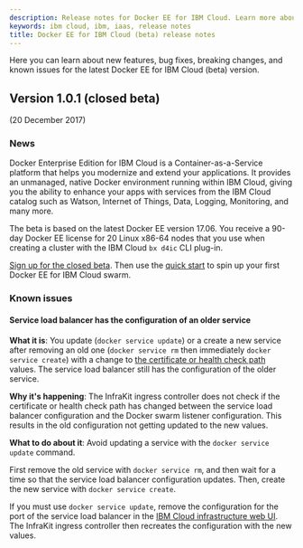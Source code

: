 ```yaml
---
description: Release notes for Docker EE for IBM Cloud. Learn more about the changes introduced in the latest versions.
keywords: ibm cloud, ibm, iaas, release notes
title: Docker EE for IBM Cloud (beta) release notes
---
```


Here you can learn about new features, bug fixes, breaking changes, and known issues for the latest Docker EE for IBM Cloud (beta) version.

## Version 1.0.1 (closed beta)

(20 December 2017)

### News
Docker Enterprise Edition for IBM Cloud is a Container-as-a-Service platform that helps you modernize and extend your applications. It provides an unmanaged, native Docker environment running within IBM Cloud, giving you the ability to enhance your apps with services from the IBM Cloud catalog such as Watson, Internet of Things, Data, Logging, Monitoring, and many more.

The beta is based on the latest Docker EE version 17.06. You receive a 90-day Docker EE license for 20 Linux x86-64 nodes that you use when creating a cluster with the IBM Cloud `bx d4ic` CLI plug-in.

[Sign up for the closed beta](mailto:sealbou@us.ibm.com). Then use the [quick start](quickstart.md) to spin up your first Docker EE for IBM Cloud swarm.

### Known issues

#### Service load balancer has the configuration of an older service

**What it is**: You update (`docker service update`) or a create a new service after removing an old one (`docker service rm` then immediately `docker service create`) with a change to [the certificate or health check path](load-balancer.md#labels-for-ssl-termination-and-health-check-paths) values. The service load balancer still has the configuration of the older service.

**Why it's happening**: The InfraKit ingress controller does not check if the certificate or health check path has changed between the service load balancer configuration and the Docker swarm listener configuration. This results in the old configuration not getting updated to the new values.

**What to do about it**: Avoid updating a service with the `docker service update` command.

First remove the old service with `docker service rm`, and then wait for a time so that the service load balancer configuration updates. Then, create the new service with `docker service create`.

If you must use `docker service update`, remove the configuration for the port of the service load balancer in the [IBM Cloud infrastructure web UI](https://control.softlayer.com/). The InfraKit ingress controller then recreates the configuration with the new values.
